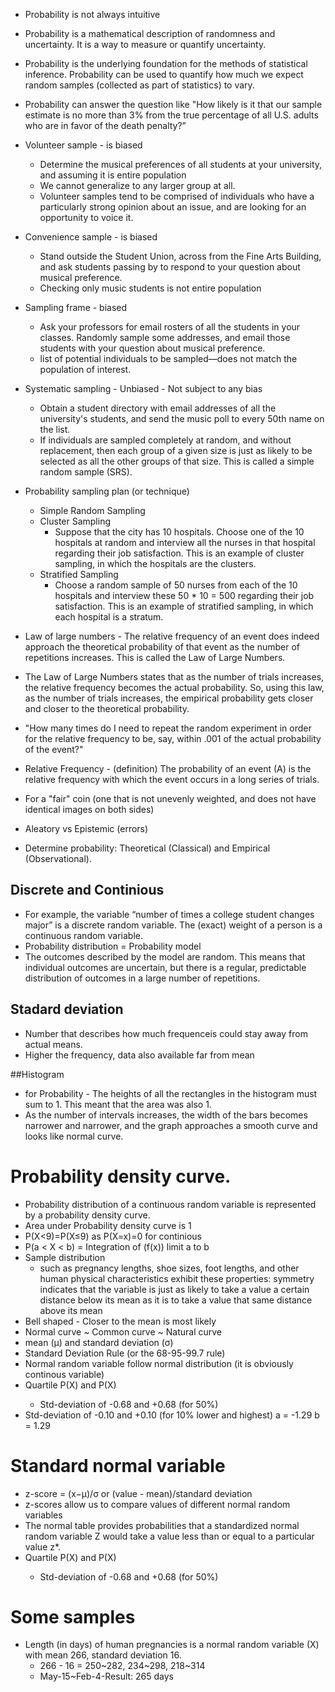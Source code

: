 * Probability is not always intuitive
* Probability is a mathematical description of randomness and uncertainty. It is a way to measure or quantify uncertainty.
* Probability is the underlying foundation for the methods of statistical inference.  Probability can be used to quantify how much we expect random samples (collected as part of statistics) to vary.
* Probability can answer the question like "How likely is it that our sample estimate is no more than 3% from the true percentage of all U.S. adults who are in favor of the death penalty?”

* Volunteer sample - is biased
  * Determine the musical preferences of all students at your university, and assuming it is entire population
  * We cannot generalize to any larger group at all.
  * Volunteer samples tend to be comprised of individuals who have a particularly strong opinion about an issue, and are looking for an opportunity to voice it.
* Convenience sample - is biased
  * Stand outside the Student Union, across from the Fine Arts Building, and ask students passing by to respond to your question about musical preference.
  * Checking only music students is not entire population
* Sampling frame - biased
  * Ask your professors for email rosters of all the students in your classes. Randomly sample some addresses, and email those students with your question about musical preference.  
  * list of potential individuals to be sampled—does not match the population of interest.
* Systematic sampling - Unbiased - Not subject to any bias
  * Obtain a student directory with email addresses of all the university's students, and send the music poll to every 50th name on the list.
  * If individuals are sampled completely at random, and without replacement, then each group of a given size is just as likely to be selected as all the other groups of that size. This is called a simple random sample (SRS).

* Probability sampling plan (or technique)
  * Simple Random Sampling 
  * Cluster Sampling
    * Suppose that the city has 10 hospitals. Choose one of the 10 hospitals at random and interview all the nurses in that hospital regarding their job satisfaction. This is an example of cluster sampling, in which the hospitals are the clusters.
  * Stratified Sampling
    * Choose a random sample of 50 nurses from each of the 10 hospitals and interview these 50 * 10 = 500 regarding their job satisfaction. This is an example of stratified sampling, in which each hospital is a stratum.

* Law of large numbers - The relative frequency of an event does indeed approach the theoretical probability of that event as the number of repetitions increases. This is called the Law of Large Numbers.
* The Law of Large Numbers states that as the number of trials increases, the relative frequency becomes the actual probability. So, using this law, as the number of trials increases, the empirical probability gets closer and closer to the theoretical probability.
* "How many times do I need to repeat the random experiment in order for the relative frequency to be, say, within .001 of the actual probability of the event?" 
* Relative Frequency - (definition) The probability of an event (A) is the relative frequency with which the event occurs in a long series of trials.

* For a "fair" coin (one that is not unevenly weighted, and does not have identical images on both sides)
* Aleatory vs Epistemic (errors)
* Determine probability: Theoretical (Classical) and Empirical (Observational).


## Discrete and Continious
* For example, the variable “number of times a college student changes major” is a discrete random variable. The (exact) weight of a person is a continuous random variable.
* Probability distribution = Probability model
* The outcomes described by the model are random. This means that individual outcomes are uncertain, but there is a regular, predictable distribution of outcomes in a large number of repetitions.

## Stadard deviation
* Number that describes how much frequenceis could stay away from actual means.
* Higher the frequency, data also available far from mean

##Histogram
* for Probability - The heights of all the rectangles in the histogram must sum to 1. This meant that the area was also 1.
* As the number of intervals increases, the width of the bars becomes narrower and narrower, and the graph approaches a smooth curve and looks like normal curve.

# Probability density curve.
* Probability distribution of a continuous random variable is represented by a probability density curve.
* Area under Probability density curve is 1
* P(X<9)=P(X≤9) as P(X=x)=0 for continious
* P(a < X < b) = Integration of (f(x)) limit a to b
* Sample distribution
  * such as pregnancy lengths, shoe sizes, foot lengths, and other human physical characteristics exhibit these properties: symmetry indicates that the variable is just as likely to take a value a certain distance below its mean as it is to take a value that same distance above its mean
* Bell shaped - Closer to the mean is most likely
* Normal curve ~ Common curve ~ Natural curve  
* mean (μ)  and standard deviation (σ)
* Standard Deviation Rule (or the 68-95-99.7 rule)
* Normal random variable follow normal distribution (it is obviously continous variable)
* Quartile P(X<Q1>) and  P(X<Q3>)
  * Std-deviation of -0.68 and +0.68 (for 50%)
* Std-deviation of -0.10 and +0.10 (for 10% lower and highest) a = -1.29 b = 1.29

# Standard normal variable
* z-score = (x−μ)/σ or (value - mean)/standard deviation
* z-scores allow us to compare values of different normal random variables
* The normal table provides probabilities that a standardized normal random variable Z would take a value less than or equal to a particular value z*.
* Quartile P(X<Q1>) and  P(X<Q3>)
  * Std-deviation of -0.68 and +0.68 (for 50%)


# Some samples
* Length (in days) of human pregnancies is a normal random variable (X) with mean 266, standard deviation 16.
  * 266 - 16 = 250~282, 234~298, 218~314
  * May-15~Feb-4-Result: 265 days 
